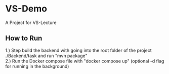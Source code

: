 # VS-Demo
A Project for VS-Lecture

## How to Run
1.) Step build the backend with going into the root folder of the project ./Backend/task and run "mvn package"\
2.) Run the Docker compose file with "docker compose up" (optional -d flag for running in the background)